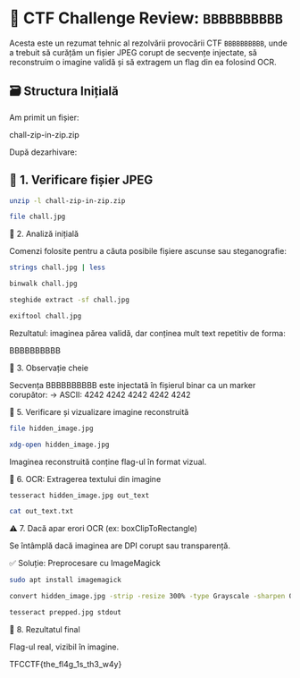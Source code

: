 # 🧩 CTF Challenge Review: `BBBBBBBBBB`

Acesta este un rezumat tehnic al rezolvării provocării CTF `BBBBBBBBBB`, unde a trebuit să curățăm un fișier JPEG corupt de secvențe injectate, să reconstruim o imagine validă și să extragem un flag din ea folosind OCR.


## 🗃️ Structura Inițială

Am primit un fișier:

chall-zip-in-zip.zip


După dezarhivare:

## 🔎 1. Verificare fișier JPEG

```bash
unzip -l chall-zip-in-zip.zip
```

```bash
file chall.jpg
```

🧪 2. Analiză inițială

Comenzi folosite pentru a căuta posibile fișiere ascunse sau steganografie:
```bash
strings chall.jpg | less
```

```bash
binwalk chall.jpg
```

```bash
steghide extract -sf chall.jpg
```

```bash
exiftool chall.jpg
```

Rezultatul: imaginea părea validă, dar conținea mult text repetitiv de forma:

BBBBBBBBBB

🧠 3. Observație cheie

Secvența BBBBBBBBBB este injectată în fișierul binar ca un marker corupător:
→ ASCII: 4242 4242 4242 4242 4242

📂 5. Verificare și vizualizare imagine reconstruită
```bash
file hidden_image.jpg
```

```bash
xdg-open hidden_image.jpg
```

Imaginea reconstruită conține flag-ul în format vizual.

🧠 6. OCR: Extragerea textului din imagine

```bash
tesseract hidden_image.jpg out_text
```

```bash
cat out_text.txt
```

⚠️ 7. Dacă apar erori OCR (ex: boxClipToRectangle)

Se întâmplă dacă imaginea are DPI corupt sau transparență.

✅ Soluție: Preprocesare cu ImageMagick

```bash
sudo apt install imagemagick
```

```bash
convert hidden_image.jpg -strip -resize 300% -type Grayscale -sharpen 0x1 prepped.jpg
```

```bash
tesseract prepped.jpg stdout
```

🏁 8. Rezultatul final

Flag-ul real, vizibil în imagine.

TFCCTF{the_fl4g_1s_th3_w4y}
